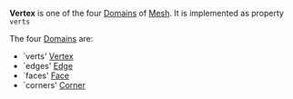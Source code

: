 **Vertex** is one of the four [Domains](Domain.md) of [Mesh](Mesh.md).
It is implemented as property `verts`

The four [Domains](Domain.md) are:
- `verts' [Vertex](Vertex.md)
- `edges' [Edge](Edge.md)
- `faces' [Face](Face.md)
- `corners' [Corner](Corner.md)
